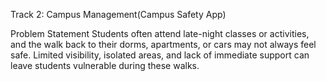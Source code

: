 Track 2: Campus Management(Campus Safety App)

Problem Statement
Students often attend late-night classes or activities, and the walk back to their dorms, apartments, or cars may not always feel safe. Limited visibility, isolated areas, and lack of immediate support can leave students vulnerable during these walks.

